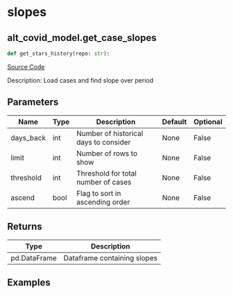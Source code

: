 # slopes

## alt_covid_model.get_case_slopes

```python
def get_stars_history(repo: str):
```
[Source Code](https://github.com/OpenBB-finance/OpenBBTerminal/tree/main/openbb_terminal/alternative/covid/covid_model.py#L137)

Description: Load cases and find slope over period

## Parameters

| Name | Type | Description | Default | Optional |
| ---- | ---- | ----------- | ------- | -------- |
| days_back | int | Number of historical days to consider | None | False |
| limit | int | Number of rows to show | None | False |
| threshold | int | Threshold for total number of cases | None | False |
| ascend | bool | Flag to sort in ascending order | None | False |

## Returns

| Type | Description |
| ---- | ----------- |
| pd.DataFrame | Dataframe containing slopes |

## Examples

